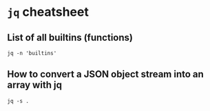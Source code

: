 # `jq` cheatsheet

## List of all builtins (functions) 

```
jq -n 'builtins'
```

## How to convert a JSON object stream into an array with jq

`jq -s .`

